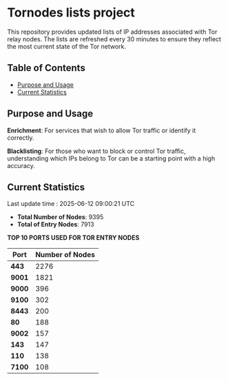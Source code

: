 # Tornodes lists project

This repository provides updated lists of IP addresses associated with Tor relay nodes. The lists are refreshed every 30 minutes to ensure they reflect the most current state of the Tor network.

## Table of Contents

- [Purpose and Usage](#purpose-and-usage)
- [Current Statistics](#current-statistics)


## Purpose and Usage

**Enrichment**: For services that wish to allow Tor traffic or identify it correctly.

**Blacklisting**: For those who want to block or control Tor traffic, understanding which IPs belong to Tor can be a starting point with a high accuracy.

## Current Statistics

Last update time : 2025-06-12 09:00:21 UTC

- **Total Number of Nodes**: 9395
- **Total of Entry Nodes**: 7913

**TOP 10 PORTS USED FOR TOR ENTRY NODES**

| **Port** | **Number of Nodes** |
|------|-----------------|
| **443**   | 2276  |
| **9001**   | 1821  |
| **9000**   | 396  |
| **9100**   | 302  |
| **8443**   | 200  |
| **80**   | 188  |
| **9002**   | 157  |
| **143**   | 147  |
| **110**   | 138  |
| **7100**   | 108  |

